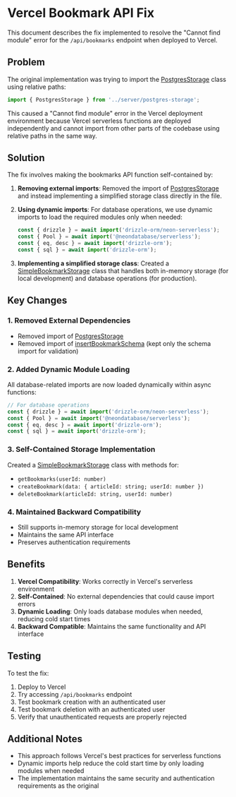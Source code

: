 # Vercel Bookmark API Fix

This document describes the fix implemented to resolve the "Cannot find module" error for the `/api/bookmarks` endpoint when deployed to Vercel.

## Problem

The original implementation was trying to import the [PostgresStorage](file:///Users/achuth/Projects/ThreatIntelDigest/server/postgres-storage.ts#L7-L454) class using relative paths:
```typescript
import { PostgresStorage } from '../server/postgres-storage';
```

This caused a "Cannot find module" error in the Vercel deployment environment because Vercel serverless functions are deployed independently and cannot import from other parts of the codebase using relative paths in the same way.

## Solution

The fix involves making the bookmarks API function self-contained by:

1. **Removing external imports**: Removed the import of [PostgresStorage](file:///Users/achuth/Projects/ThreatIntelDigest/server/postgres-storage.ts#L7-L454) and instead implementing a simplified storage class directly in the file.

2. **Using dynamic imports**: For database operations, we use dynamic imports to load the required modules only when needed:
   ```typescript
   const { drizzle } = await import('drizzle-orm/neon-serverless');
   const { Pool } = await import('@neondatabase/serverless');
   const { eq, desc } = await import('drizzle-orm');
   const { sql } = await import('drizzle-orm');
   ```

3. **Implementing a simplified storage class**: Created a [SimpleBookmarkStorage](file:///Users/achuth/Projects/ThreatIntelDigest/api/bookmarks.ts#L34-L187) class that handles both in-memory storage (for local development) and database operations (for production).

## Key Changes

### 1. Removed External Dependencies
- Removed import of [PostgresStorage](file:///Users/achuth/Projects/ThreatIntelDigest/server/postgres-storage.ts#L7-L454)
- Removed import of [insertBookmarkSchema](file:///Users/achuth/Projects/ThreatIntelDigest/shared/schema.ts#L101-L106) (kept only the schema import for validation)

### 2. Added Dynamic Module Loading
All database-related imports are now loaded dynamically within async functions:
```typescript
// For database operations
const { drizzle } = await import('drizzle-orm/neon-serverless');
const { Pool } = await import('@neondatabase/serverless');
const { eq, desc } = await import('drizzle-orm');
const { sql } = await import('drizzle-orm');
```

### 3. Self-Contained Storage Implementation
Created a [SimpleBookmarkStorage](file:///Users/achuth/Projects/ThreatIntelDigest/api/bookmarks.ts#L34-L187) class with methods for:
- `getBookmarks(userId: number)`
- `createBookmark(data: { articleId: string; userId: number })`
- `deleteBookmark(articleId: string, userId: number)`

### 4. Maintained Backward Compatibility
- Still supports in-memory storage for local development
- Maintains the same API interface
- Preserves authentication requirements

## Benefits

1. **Vercel Compatibility**: Works correctly in Vercel's serverless environment
2. **Self-Contained**: No external dependencies that could cause import errors
3. **Dynamic Loading**: Only loads database modules when needed, reducing cold start times
4. **Backward Compatible**: Maintains the same functionality and API interface

## Testing

To test the fix:

1. Deploy to Vercel
2. Try accessing `/api/bookmarks` endpoint
3. Test bookmark creation with an authenticated user
4. Test bookmark deletion with an authenticated user
5. Verify that unauthenticated requests are properly rejected

## Additional Notes

- This approach follows Vercel's best practices for serverless functions
- Dynamic imports help reduce the cold start time by only loading modules when needed
- The implementation maintains the same security and authentication requirements as the original
